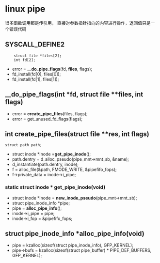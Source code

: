 # linux pipe

很多函数调用都是传引用， 直接对参数指针指向的内容进行操作，返回值只是一个错误代码

## SYSCALL\_DEFINE2

```text
    struct file *files[2];
    int fd[2];
```

* error = **\_\_do\_pipe\_flags**\(fd, **files**, flags\);
* fd\_install\(fd\[0\], files\[0\]\);
* fd\_install\(fd\[1\], files\[1\]\);

## \_\_do\_pipe\_flags\(int \*fd, struct file \*\*files, int flags\)

* error = **create\_pipe\_files**\(files, flags\);
* error = get\_unused\_fd\_flags\(flags\);

## int create\_pipe\_files\(struct file \*\*res, int flags\)

`struct path path;`

* struct inode \*inode =**get\_pipe\_inode**\(\);
* path.dentry = d\_alloc\_pseudo\(pipe\_mnt-&gt;mnt\_sb, &name\);
* d\_instantiate\(path.dentry, inode\);
* f = alloc\_file\(&path, FMODE\_WRITE, &pipefifo\_fops\);
* f-&gt;private\_data = inode-&gt;i\_pipe;

### static struct inode \* get\_pipe\_inode\(void\)

* struct inode \*inode = **new\_inode\_pseudo**\(pipe\_mnt-&gt;mnt\_sb\);
* struct pipe\_inode\_info \*pipe;
* pipe = **alloc\_pipe\_info**\(\);
* inode-&gt;i\_pipe = pipe;
* inode-&gt;i\_fop = &pipefifo\_fops;

## struct pipe\_inode\_info \*alloc\_pipe\_info\(void\)

* pipe = kzalloc\(sizeof\(struct pipe\_inode\_info\), GFP\_KERNEL\);
* pipe-&gt;bufs = kzalloc\(sizeof\(struct pipe\_buffer\) \* PIPE\_DEF\_BUFFERS, GFP\_KERNEL\);

